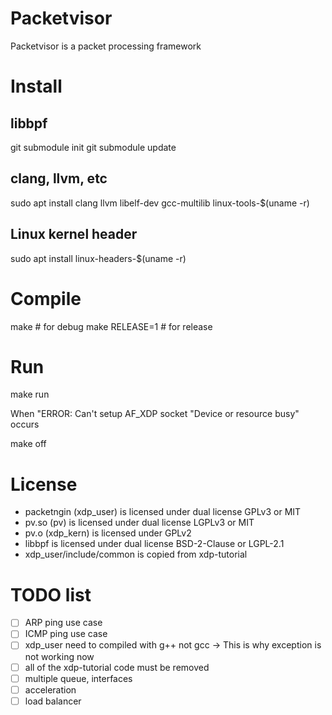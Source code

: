 # Packetvisor
Packetvisor is a packet processing framework

# Install
## libbpf
git submodule init
git submodule update

## clang, llvm, etc
sudo apt install clang llvm libelf-dev gcc-multilib linux-tools-$(uname -r)

## Linux kernel header
sudo apt install linux-headers-$(uname -r)

# Compile
make			# for debug
make RELEASE=1	# for release

# Run
make run

When "ERROR: Can't setup AF_XDP socket "Device or resource busy" occurs

make off

# License
 * packetngin (xdp_user) is licensed under dual license GPLv3 or MIT
 * pv.so (pv) is licensed under dual license LGPLv3 or MIT
 * pv.o (xdp_kern) is licensed under GPLv2
 * libbpf is licensed under dual license BSD-2-Clause or LGPL-2.1
 * xdp_user/include/common is copied from xdp-tutorial

# TODO list
- [ ] ARP ping use case
- [ ] ICMP ping use case
- [ ] xdp_user need to compiled with g++ not gcc -> This is why exception is not working now
- [ ] all of the xdp-tutorial code must be removed
- [ ] multiple queue, interfaces
- [ ] acceleration
- [ ] load balancer

